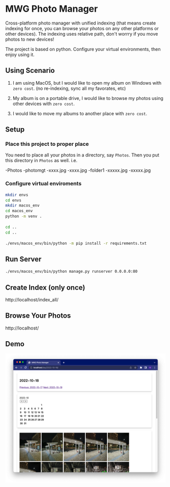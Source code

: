 # MWG Photo Manager

Cross-platform photo manager with unified indexing (that means create indexing for once, you can browse your photos on any other platforms or other devices). The indexing uses relative path, don't worrry if you move photos to new devices!

The project is based on python. Configure your virtual environments, then enjoy using it.

## Using Scenario

1. I am using MacOS, but I would like to open my album on Windows with `zero cost`. (no re-indexing, sync all my favorates, etc)

2. My album is on a portable drive, I would like to browse my photos using other devices with `zero cost`.

3. I would like to move my albums to another place with `zero cost`.



## Setup

### Place this project to proper place

You need to place all your photos in a directory, say `Photos`. Then you put this directory in `Photos` as well. i.e.

-Photos
    -photomgt
    -xxxx.jpg
    -xxxx.jpg
    -folder1
        -xxxxx.jpg
        -xxxxx.jpg
    
### Configure virtual enviroments

```bash
mkdir envs
cd envs
mkdir macos_env
cd macos_env
python -m venv .

cd ..
cd ..

./envs/macos_env/bin/python -m pip install -r requirements.txt
```

## Run Server

```bash
./envs/macos_env/bin/python manage.py runserver 0.0.0.0:80
```

## Create Index (only once)

http://localhost/index_all/

## Browse Your Photos

http://localhost/

## Demo

![](images/demo.png)